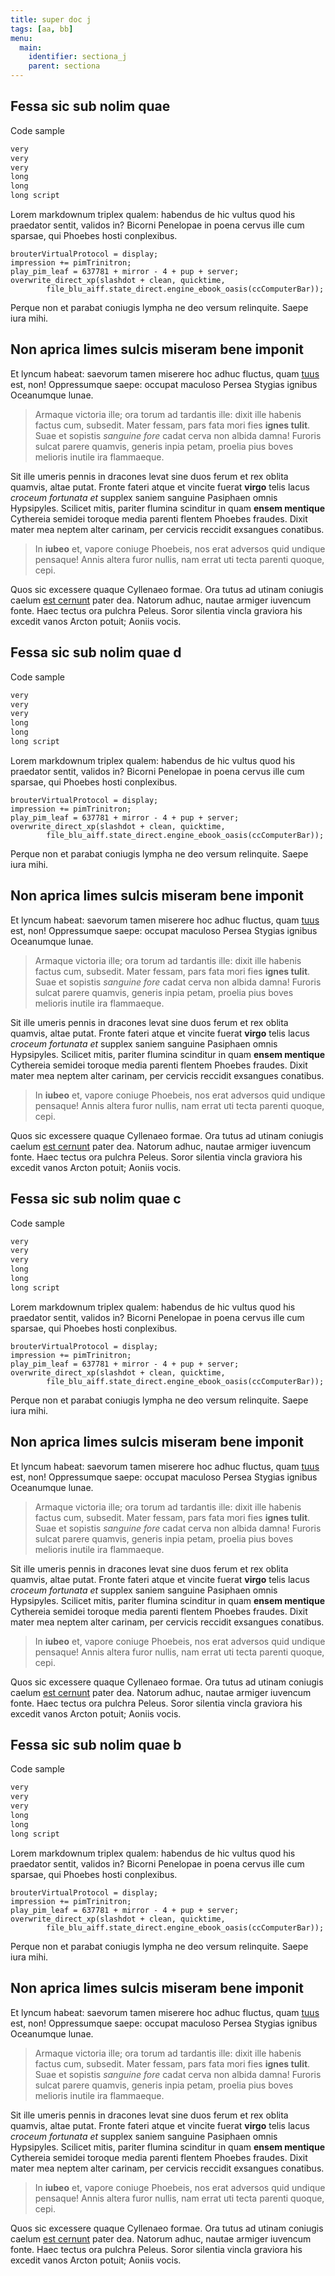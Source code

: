 ```yaml
---
title: super doc j
tags: [aa, bb]
menu:
  main:
    identifier: sectiona_j
    parent: sectiona
---
```


## Fessa sic sub nolim quae

Code sample
```sh
very
very
very
long
long
long script

```

Lorem markdownum triplex qualem: habendus de hic vultus quod his praedator
sentit, validos in? Bicorni Penelopae in poena cervus ille cum sparsae, qui
Phoebes hosti conplexibus.

    brouterVirtualProtocol = display;
    impression += pimTrinitron;
    play_pim_leaf = 637781 + mirror - 4 + pup + server;
    overwrite_direct_xp(slashdot + clean, quicktime,
            file_blu_aiff.state_direct.engine_ebook_oasis(ccComputerBar));

Perque non et parabat coniugis lympha ne deo versum relinquite. Saepe iura mihi.

## Non aprica limes sulcis miseram bene imponit

Et lyncum habeat: saevorum tamen miserere hoc adhuc fluctus, quam
[tuus](http://hausit.org/annorum-silva) est, non! Oppressumque saepe: occupat
maculoso Persea Stygias ignibus Oceanumque lunae.

> Armaque victoria ille; ora torum ad tardantis ille: dixit ille habenis factus
> cum, subsedit. Mater fessam, pars fata mori fies **ignes tulit**. Suae et
> sopistis *sanguine fore* cadat cerva non albida damna! Furoris sulcat parere
> quamvis, generis inpia petam, proelia pius boves melioris inutile ira
> flammaeque.

Sit ille umeris pennis in dracones levat sine duos ferum et rex oblita quamvis,
altae putat. Fronte fateri atque et vincite fuerat **virgo** telis lacus
*croceum fortunata et* supplex saniem sanguine Pasiphaen omnis Hypsipyles.
Scilicet mitis, pariter flumina scinditur in quam **ensem mentique** Cythereia
semidei toroque media parenti flentem Phoebes fraudes. Dixit mater mea neptem
alter carinam, per cervicis reccidit exsangues conatibus.

> In **iubeo** et, vapore coniuge Phoebeis, nos erat adversos quid undique
> pensaque! Annis altera furor nullis, nam errat uti tecta parenti quoque, cepi.

Quos sic excessere quaque Cyllenaeo formae. Ora tutus ad utinam coniugis caelum
[est cernunt](http://www.vixiuvenca.org/quaeconspexit) pater dea. Natorum adhuc,
nautae armiger iuvencum fonte. Haec tectus ora pulchra Peleus. Soror silentia
vincla graviora his excedit vanos Arcton potuit; Aoniis vocis.

## Fessa sic sub nolim quae d

Code sample
```sh
very
very
very
long
long
long script

```

Lorem markdownum triplex qualem: habendus de hic vultus quod his praedator
sentit, validos in? Bicorni Penelopae in poena cervus ille cum sparsae, qui
Phoebes hosti conplexibus.

    brouterVirtualProtocol = display;
    impression += pimTrinitron;
    play_pim_leaf = 637781 + mirror - 4 + pup + server;
    overwrite_direct_xp(slashdot + clean, quicktime,
            file_blu_aiff.state_direct.engine_ebook_oasis(ccComputerBar));

Perque non et parabat coniugis lympha ne deo versum relinquite. Saepe iura mihi.

## Non aprica limes sulcis miseram bene imponit

Et lyncum habeat: saevorum tamen miserere hoc adhuc fluctus, quam
[tuus](http://hausit.org/annorum-silva) est, non! Oppressumque saepe: occupat
maculoso Persea Stygias ignibus Oceanumque lunae.

> Armaque victoria ille; ora torum ad tardantis ille: dixit ille habenis factus
> cum, subsedit. Mater fessam, pars fata mori fies **ignes tulit**. Suae et
> sopistis *sanguine fore* cadat cerva non albida damna! Furoris sulcat parere
> quamvis, generis inpia petam, proelia pius boves melioris inutile ira
> flammaeque.

Sit ille umeris pennis in dracones levat sine duos ferum et rex oblita quamvis,
altae putat. Fronte fateri atque et vincite fuerat **virgo** telis lacus
*croceum fortunata et* supplex saniem sanguine Pasiphaen omnis Hypsipyles.
Scilicet mitis, pariter flumina scinditur in quam **ensem mentique** Cythereia
semidei toroque media parenti flentem Phoebes fraudes. Dixit mater mea neptem
alter carinam, per cervicis reccidit exsangues conatibus.

> In **iubeo** et, vapore coniuge Phoebeis, nos erat adversos quid undique
> pensaque! Annis altera furor nullis, nam errat uti tecta parenti quoque, cepi.

Quos sic excessere quaque Cyllenaeo formae. Ora tutus ad utinam coniugis caelum
[est cernunt](http://www.vixiuvenca.org/quaeconspexit) pater dea. Natorum adhuc,
nautae armiger iuvencum fonte. Haec tectus ora pulchra Peleus. Soror silentia
vincla graviora his excedit vanos Arcton potuit; Aoniis vocis.


## Fessa sic sub nolim quae c

Code sample
```sh
very
very
very
long
long
long script

```

Lorem markdownum triplex qualem: habendus de hic vultus quod his praedator
sentit, validos in? Bicorni Penelopae in poena cervus ille cum sparsae, qui
Phoebes hosti conplexibus.

    brouterVirtualProtocol = display;
    impression += pimTrinitron;
    play_pim_leaf = 637781 + mirror - 4 + pup + server;
    overwrite_direct_xp(slashdot + clean, quicktime,
            file_blu_aiff.state_direct.engine_ebook_oasis(ccComputerBar));

Perque non et parabat coniugis lympha ne deo versum relinquite. Saepe iura mihi.

## Non aprica limes sulcis miseram bene imponit

Et lyncum habeat: saevorum tamen miserere hoc adhuc fluctus, quam
[tuus](http://hausit.org/annorum-silva) est, non! Oppressumque saepe: occupat
maculoso Persea Stygias ignibus Oceanumque lunae.

> Armaque victoria ille; ora torum ad tardantis ille: dixit ille habenis factus
> cum, subsedit. Mater fessam, pars fata mori fies **ignes tulit**. Suae et
> sopistis *sanguine fore* cadat cerva non albida damna! Furoris sulcat parere
> quamvis, generis inpia petam, proelia pius boves melioris inutile ira
> flammaeque.

Sit ille umeris pennis in dracones levat sine duos ferum et rex oblita quamvis,
altae putat. Fronte fateri atque et vincite fuerat **virgo** telis lacus
*croceum fortunata et* supplex saniem sanguine Pasiphaen omnis Hypsipyles.
Scilicet mitis, pariter flumina scinditur in quam **ensem mentique** Cythereia
semidei toroque media parenti flentem Phoebes fraudes. Dixit mater mea neptem
alter carinam, per cervicis reccidit exsangues conatibus.

> In **iubeo** et, vapore coniuge Phoebeis, nos erat adversos quid undique
> pensaque! Annis altera furor nullis, nam errat uti tecta parenti quoque, cepi.

Quos sic excessere quaque Cyllenaeo formae. Ora tutus ad utinam coniugis caelum
[est cernunt](http://www.vixiuvenca.org/quaeconspexit) pater dea. Natorum adhuc,
nautae armiger iuvencum fonte. Haec tectus ora pulchra Peleus. Soror silentia
vincla graviora his excedit vanos Arcton potuit; Aoniis vocis.


## Fessa sic sub nolim quae b

Code sample
```sh
very
very
very
long
long
long script

```

Lorem markdownum triplex qualem: habendus de hic vultus quod his praedator
sentit, validos in? Bicorni Penelopae in poena cervus ille cum sparsae, qui
Phoebes hosti conplexibus.

    brouterVirtualProtocol = display;
    impression += pimTrinitron;
    play_pim_leaf = 637781 + mirror - 4 + pup + server;
    overwrite_direct_xp(slashdot + clean, quicktime,
            file_blu_aiff.state_direct.engine_ebook_oasis(ccComputerBar));

Perque non et parabat coniugis lympha ne deo versum relinquite. Saepe iura mihi.

## Non aprica limes sulcis miseram bene imponit

Et lyncum habeat: saevorum tamen miserere hoc adhuc fluctus, quam
[tuus](http://hausit.org/annorum-silva) est, non! Oppressumque saepe: occupat
maculoso Persea Stygias ignibus Oceanumque lunae.

> Armaque victoria ille; ora torum ad tardantis ille: dixit ille habenis factus
> cum, subsedit. Mater fessam, pars fata mori fies **ignes tulit**. Suae et
> sopistis *sanguine fore* cadat cerva non albida damna! Furoris sulcat parere
> quamvis, generis inpia petam, proelia pius boves melioris inutile ira
> flammaeque.

Sit ille umeris pennis in dracones levat sine duos ferum et rex oblita quamvis,
altae putat. Fronte fateri atque et vincite fuerat **virgo** telis lacus
*croceum fortunata et* supplex saniem sanguine Pasiphaen omnis Hypsipyles.
Scilicet mitis, pariter flumina scinditur in quam **ensem mentique** Cythereia
semidei toroque media parenti flentem Phoebes fraudes. Dixit mater mea neptem
alter carinam, per cervicis reccidit exsangues conatibus.

> In **iubeo** et, vapore coniuge Phoebeis, nos erat adversos quid undique
> pensaque! Annis altera furor nullis, nam errat uti tecta parenti quoque, cepi.

Quos sic excessere quaque Cyllenaeo formae. Ora tutus ad utinam coniugis caelum
[est cernunt](http://www.vixiuvenca.org/quaeconspexit) pater dea. Natorum adhuc,
nautae armiger iuvencum fonte. Haec tectus ora pulchra Peleus. Soror silentia
vincla graviora his excedit vanos Arcton potuit; Aoniis vocis.



